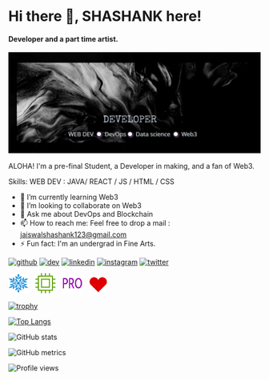# Hi there 👋, SHASHANK here!
#### Developer and a part time artist. 
![Developer and a part time artist. ](https://github.com/jaiswalshash/jaiswalshash/blob/main/Untitled%20Design.png)

ALOHA! I'm a pre-final Student, a Developer in making, and a fan of Web3. 

Skills: WEB DEV : JAVA/ REACT / JS / HTML / CSS

- 🌱 I’m currently learning Web3 
- 👯 I’m looking to collaborate on Web3   
- 💬 Ask me about DevOps and Blockchain  
- 📫 How to reach me: Feel free to drop a mail : jaiswalshashank123@gmail.com 
- ⚡ Fun fact: I'm an undergrad in Fine Arts. 


[<img src='https://cdn.jsdelivr.net/npm/simple-icons@3.0.1/icons/github.svg' alt='github' height='40'>](https://github.com/jaiswalshash)  [<img src='https://cdn.jsdelivr.net/npm/simple-icons@3.0.1/icons/dev-dot-to.svg' alt='dev' height='40'>](https://dev.to/https://dev.to/jaiswal_shashank)  [<img src='https://cdn.jsdelivr.net/npm/simple-icons@3.0.1/icons/linkedin.svg' alt='linkedin' height='40'>](https://www.linkedin.com/in/https://www.linkedin.com/in/jaiswal-shashank//)  [<img src='https://cdn.jsdelivr.net/npm/simple-icons@3.0.1/icons/instagram.svg' alt='instagram' height='40'>](https://www.instagram.com/https://www.instagram.com/jaiswal_shashank_/?hl=en/)  [<img src='https://cdn.jsdelivr.net/npm/simple-icons@3.0.1/icons/twitter.svg' alt='twitter' height='40'>](https://twitter.com/https://twitter.com/_nt_an_avg_guy_)  

<a href='https://archiveprogram.github.com/'><img src='https://raw.githubusercontent.com/acervenky/animated-github-badges/master/assets/acbadge.gif' width='40' height='40'></a> <a href='https://docs.github.com/en/developers'><img src='https://raw.githubusercontent.com/acervenky/animated-github-badges/master/assets/devbadge.gif' width='40' height='40'></a> <a href='https://github.com/pricing'><img src='https://raw.githubusercontent.com/acervenky/animated-github-badges/master/assets/pro.gif' width='40' height='40'></a> <a href='https://docs.github.com/en/github/supporting-the-open-source-community-with-github-sponsors'><img src='https://raw.githubusercontent.com/acervenky/animated-github-badges/master/assets/sponsorbadge.gif' width='35' height='35'></a> 

[![trophy](https://github-profile-trophy.vercel.app/?username=jaiswalshash)](https://github.com/ryo-ma/github-profile-trophy)

[![Top Langs](https://github-readme-stats.vercel.app/api/top-langs/?username=jaiswalshash)](https://github.com/anuraghazra/github-readme-stats)

![GitHub stats](https://github-readme-stats.vercel.app/api?username=jaiswalshash&show_icons=true)  

![GitHub metrics](https://metrics.lecoq.io/jaiswalshash)  

![Profile views](https://gpvc.arturio.dev/jaiswalshash)  
